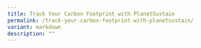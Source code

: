```yaml
---
title: Track Your Carbon Footprint with PlanetSustain
permalink: /track-your-carbon-footprint-with-planetsustain/
variant: markdown
description: ""
---
```

